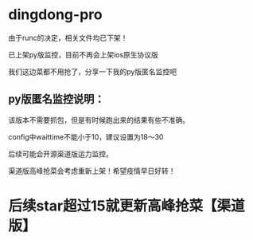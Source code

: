 # dingdong-pro
由于runc的决定，相关文件均已下架！

已上架py版监控，目前不再会上架ios原生协议版

我们这边菜都不用抢了，分享一下我的py版匿名监控吧

## py版匿名监控说明：

该版本不需要抓包，但是有时候跑出来的结果有些不准确。

config中waittime不能小于10，建议设置为18～30

后续可能会开源渠道版运力监控。

渠道版高峰抢菜会考虑重新上架！希望疫情早日好转！

# 后续star超过15就更新高峰抢菜【渠道版】
